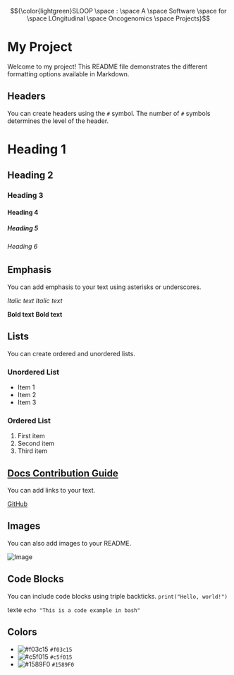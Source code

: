 $${\color{lightgreen}SLOOP \space : \space A \space Software \space for \space LOngitudinal \space Oncogenomics \space Projects}$$
# My Project

Welcome to my project! This README file demonstrates the different formatting options available in Markdown.

## Headers

You can create headers using the `#` symbol. The number of `#` symbols determines the level of the header.

# Heading 1
## Heading 2
### Heading 3
#### Heading 4
##### Heading 5
###### Heading 6

## Emphasis

You can add emphasis to your text using asterisks or underscores.

*Italic text*
_Italic text_

**Bold text**
__Bold text__

## Lists

You can create ordered and unordered lists.

### Unordered List

- Item 1
- Item 2
- Item 3

### Ordered List

1. First item
2. Second item
3. Third item

## [Docs Contribution Guide](https://www.codecademy.com/pages/contribute-docs)

You can add links to your text.

[GitHub](https://github.com)

## Images

You can also add images to your README.

![Image](https://example.com/image.jpg)

## Code Blocks

You can include code blocks using triple backticks.
```print("Hello, world!")```

texte 
```echo "This is a code example in bash"```

## Colors
- ![#f03c15](https://placehold.co/15x15/f03c15/f03c15.png) `#f03c15`
- ![#c5f015](https://placehold.co/15x15/c5f015/c5f015.png) `#c5f015`
- ![#1589F0](https://placehold.co/15x15/1589F0/1589F0.png) `#1589F0`